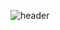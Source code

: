 ![header](https://capsule-render.vercel.app/api?type=waving&height=200&color=0:feac5e,50:c779d0,100:4bc0c8&text=kolvv8&desc=KIMDONGWOO&fontAlignY=38&fontColor=222222&fontSize=75&animation=fadeIn&descAlignY=60)
